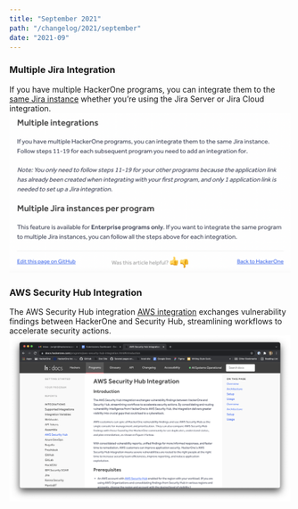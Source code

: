 ```yaml
---
title: "September 2021"
path: "/changelog/2021/september"
date: "2021-09"
---
```


### Multiple Jira Integration
If you have multiple HackerOne programs, you can integrate them to the [same Jira instance](/programs/multiple-jira-integrations.html) whether you’re using the Jira Server or Jira Cloud integration.
![Multiple Jira integrations](./images/sept_2021_multi_jira_integration.png)

### AWS Security Hub Integration
The AWS Security Hub integration [AWS integration](/programs/aws-security-hub-integration.html) exchanges vulnerability findings between HackerOne and Security Hub, streamlining workflows to accelerate security actions. 
![AWS security hub](./images/sept_2021_aws_integration.png)
